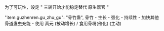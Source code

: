 为了可玩性，设定 " 三转开始才能稳定替代 原生器官 "

"item.guzhenren.gu_zhu_gu": "骨竹蛊", 骨竹 - 生长 - 强化 - 持续性 - 加快其他骨道蛊虫充能 - 使用 真元 (被动增长) / 食用骨粉(催化) (主动)